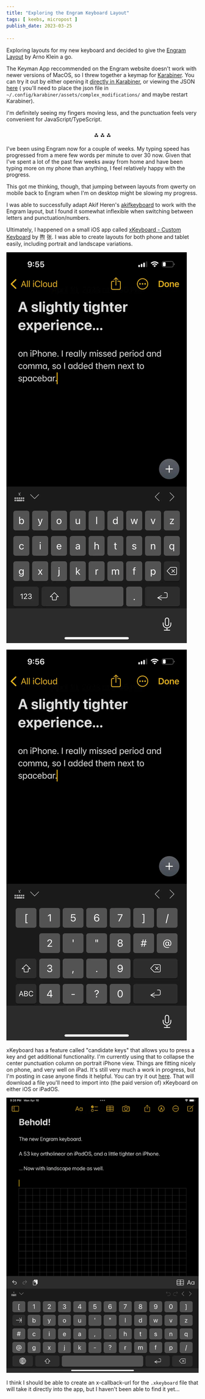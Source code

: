 ```yaml
---
title: "Exploring the Engram Keyboard Layout"
tags: [ keebs, micropost ]
publish_date: 2023-03-25

---
```


Exploring layouts for my new keyboard and decided to give the [Engram Layout](https://engram.dev) by Arno Klein a go. 

The Keyman App reccommended on the Engram website doesn't work with newer versions of MacOS, so I threw together a keymap for [Karabiner](https://karabiner-elements.pqrs.org). You can try it out by either opening it [directly in Karabiner](https://smote.io/install_engram.html), or viewing the JSON [here](https://smote.io/static/engram.json) ( you'll need to place the json file in `~/.config/karabiner/assets/complex_modifications/` and maybe restart Karabiner).

I'm definitely seeing my fingers moving less, and the punctuation feels very convenient for JavaScript/TypeScript. 

<h3 style="text-align: center;">⁂ ⁂ ⁂</h3>

I've been using Engram now for a couple of weeks. My typing speed has progressed from a mere few words per minute to over 30 now. Given that I've spent a lot of the past few weeks away from home and have been typing more on my phone than anything, I feel relatively happy with the progress.

This got me thinking, though, that jumping between layouts from qwerty on mobile back to Engram when I'm on desktop might be slowing my progress. 

I was able to successfully adapt Akif Heren's [akifkeyboard](https://github.com/cemheren/akifkeyboard) to work with the Engram layout, but I found it somewhat inflexible when switching between letters and punctuation/numbers. 

Ultimately, I happened on a small iOS app called [xKeyboard - Custom Keyboard](https://apps.apple.com/us/app/xkeyboard-custom-keyboard/id1440245962) by 煦 张. I was able to create layouts for both phone and tablet easily, including portrait and landscape variations. 

![Engram on iPhone](../images/posts/2023/engram2.webp)

![Engram on iPhone](../images/posts/2023/engram3.webp)

xKeyboard has a feature called "candidate keys" that allows you to press a key and get additional functionality. I'm currently using that to collapse the center punctuation column on portrait iPhone view. Things are fitting nicely on phone, and very well on iPad. It's still very much a work in progress, but I'm posting in case anyone finds it helpful. You can try it out [here](https://smote.io/static/Engram.xkeyboard). That will download a file you'll need to import into (the paid version of) xKeyboard on either iOS or iPadOS. 

![Engram on iPad](../images/posts/2023/engram1.webp)


I think I should be able to create an x-callback-url for the `.xkeyboard` file that will take it directly into the app, but I haven't been able to find it yet...